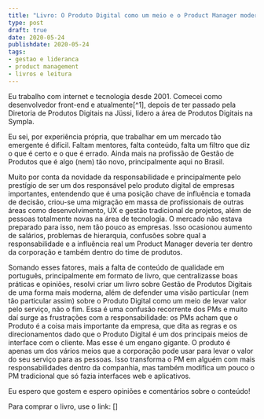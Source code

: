 ```yaml
---
title: "Livro: O Produto Digital como um meio e o Product Manager moderno"
type: post
draft: true
date: 2020-05-24
publishdate: 2020-05-24
tags:
- gestao e lideranca
- product management
- livros e leitura
---
```


Eu trabalho com internet e tecnologia desde 2001. Comecei como desenvolvedor front-end e atualmente[^1], depois de ter passado pela Diretoria de Produtos Digitais na Jüssi, lidero a área de Produtos Digitais na Sympla.

Eu sei, por experiência própria, que trabalhar em um mercado tão emergente é difícil. Faltam mentores, falta conteúdo, falta um filtro que diz o que é certo e o que é errado. Ainda mais na profissão de Gestão de Produtos que é algo (nem) tão novo, principalmente aqui no Brasil.

Muito por conta da novidade da responsabilidade e principalmente pelo prestígio de ser um dos responsável pelo produto digital de empresas importantes, entendendo que é uma posição chave de influência e tomada de decisão, criou-se uma migração em massa de profissionais de outras áreas como desenvolvimento, UX e gestão tradicional de projetos, além de pessoas totalmente novas na área de tecnologia. O mercado não estava preparado para isso, nem tão pouco as empresas. Isso ocasionou aumento de salários, problemas de hierarquia, confusões sobre qual a responsabilidade e a influência real um Product Manager deveria ter dentro da corporação e também dentro do time de produtos.

Somando esses fatores, mais a falta de conteúdo de qualidade em português, principalmente em formato de livro, que centralizasse boas práticas e opiniões, resolvi criar um livro sobre Gestão de Produtos Digitais de uma forma mais moderna, além de defender uma visão particular (nem tão particular assim) sobre o Produto Digital como um meio de levar valor pelo serviço, não o fim. Essa é uma confusão recorrente dos PMs e muito daí surge as frustrações com a responsabilidade: os PMs acham que o Produto é a coisa mais importante da empresa, que dita as regras e os direcionamentos dado que o Produto Digital é um dos principais meios de interface com o cliente. Mas esse é um engano gigante. O produto é apenas um dos vários meios que a corporação pode usar para levar o valor do seu serviço para as pessoas. Isso transforma o PM em alguém com mais responsabilidades dentro da companhia, mas também modifica um pouco o PM tradicional que só fazia interfaces web e aplicativos.

Eu espero que gostem e espero opiniões e comentários sobre o conteúdo!

Para comprar o livro, use o link: []
